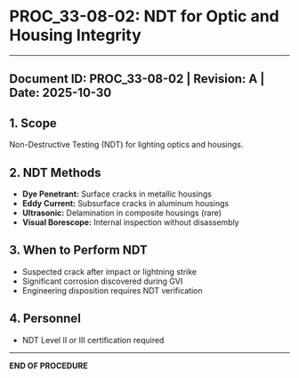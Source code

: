 # PROC_33-08-02: NDT for Optic and Housing Integrity
---
**Document ID:** PROC_33-08-02 | **Revision:** A | **Date:** 2025-10-30
---
## 1. Scope
Non-Destructive Testing (NDT) for lighting optics and housings.
## 2. NDT Methods
- **Dye Penetrant:** Surface cracks in metallic housings
- **Eddy Current:** Subsurface cracks in aluminum housings
- **Ultrasonic:** Delamination in composite housings (rare)
- **Visual Borescope:** Internal inspection without disassembly
## 3. When to Perform NDT
- Suspected crack after impact or lightning strike
- Significant corrosion discovered during GVI
- Engineering disposition requires NDT verification
## 4. Personnel
- NDT Level II or III certification required
---
**END OF PROCEDURE**
